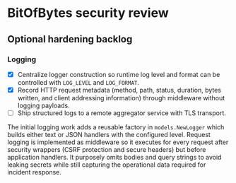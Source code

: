 # BitOfBytes security review

## Optional hardening backlog

### Logging

- [x] Centralize logger construction so runtime log level and format can be
  controlled with `LOG_LEVEL` and `LOG_FORMAT`.
- [x] Record HTTP request metadata (method, path, status, duration, bytes
  written, and client addressing information) through middleware without logging
  payloads.
- [ ] Ship structured logs to a remote aggregator service with TLS transport.

The initial logging work adds a reusable factory in `models.NewLogger` which
builds either text or JSON handlers with the configured level. Request logging
is implemented as middleware so it executes for every request after security
wrappers (CSRF protection and secure headers) but before application handlers.
It purposely omits bodies and query strings to avoid leaking secrets while still
capturing the operational data required for incident response.
